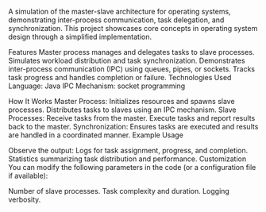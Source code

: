 A simulation of the master-slave architecture for operating systems, demonstrating inter-process communication, task delegation, and synchronization. This project showcases core concepts in operating system design through a simplified implementation.

Features
Master process manages and delegates tasks to slave processes.
Simulates workload distribution and task synchronization.
Demonstrates inter-process communication (IPC) using queues, pipes, or sockets.
Tracks task progress and handles completion or failure.
Technologies Used
Language: Java
IPC Mechanism: socket programming

How It Works
Master Process:
Initializes resources and spawns slave processes.
Distributes tasks to slaves using an IPC mechanism.
Slave Processes:
Receive tasks from the master.
Execute tasks and report results back to the master.
Synchronization:
Ensures tasks are executed and results are handled in a coordinated manner.
Example Usage

Observe the output:
Logs for task assignment, progress, and completion.
Statistics summarizing task distribution and performance.
Customization
You can modify the following parameters in the code (or a configuration file if available):

Number of slave processes.
Task complexity and duration.
Logging verbosity.
